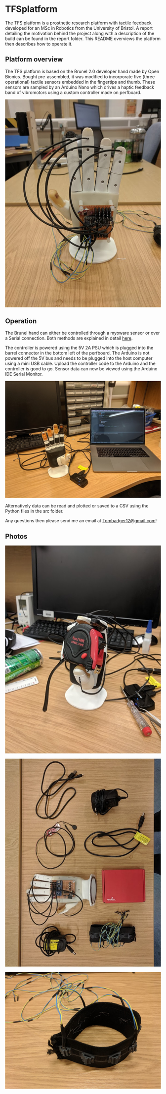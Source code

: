 # TFSplatform

The TFS platform is a prosthetic research platform with tactile feedback developed for an MSc in Robotics from the University of Bristol. A report detailing the motivation behind the project along with a description of the build can be found in the report folder. This README overviews the platform then describes how to operate it.

## Platform overview

The TFS platform is based on the Brunel 2.0 developer hand made by Open Bionics. Bought pre-assembled, it was modified to incorporate five (three operational) tactile sensors embedded in the fingertips and thumb. These sensors are sampled by an Arduino Nano which drives a haptic feedback band of vibromotors using a custom controller made on perfboard.

![front pic](./images/final_pic_back.jpg)

## Operation

The Brunel hand can either be controlled through a myoware sensor or over a Serial connection. Both methods are explained in detail [here](https://openbionicslabs.com/tutorials).

The controller is powered using the 5V 2A PSU which is plugged into the barrel connector in the bottom left of the perfboard. The Arduino is not powered off the 5V bus and needs to be plugged into the host computer using a mini USB cable. Upload the controller code to the Arduino and the controller is good to go. Sensor data can now be viewed using the Arduino IDE Serial Monitor.

![setup pic](./images/exp_setup.jpg)

Alternatively data can be read and plotted or saved to a CSV using the Python files in the src folder.

Any questions then please send me an email at Tombadger12@gmail.com!

## Photos

![front pic](./images/tape_grip.jpg)

![front pic](./images/final_components.jpg)


![front pic](./images/haptic_band_final.jpg)
